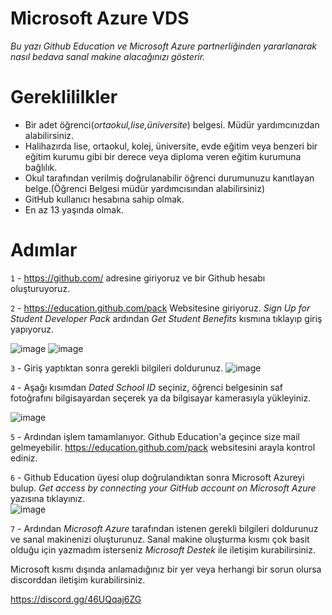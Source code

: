 # Microsoft Azure VDS 
*Bu yazı Github Education ve Microsoft Azure partnerliğinden yararlanarak nasıl bedava sanal makine alacağınızı gösterir.*
# Gereklililkler
- Bir adet öğrenci(*ortaokul,lise,üniversite*) belgesi. Müdür yardımcınızdan alabilirsiniz.
- Halihazırda lise, ortaokul, kolej, üniversite, evde eğitim veya benzeri bir eğitim kurumu gibi bir derece veya diploma veren eğitim kurumuna bağlılık.
- Okul tarafından verilmiş doğrulanabilir öğrenci durumunuzu kanıtlayan belge.(Öğrenci Belgesi müdür yardımcısından alabilirsiniz)
- GitHub kullanıcı hesabına sahip olmak.
- En az 13 yaşında olmak.



# Adımlar
`1` - https://github.com/ adresine giriyoruz ve bir Github hesabı oluşturuyoruz.

`2` - https://education.github.com/pack Websitesine giriyoruz. *Sign Up for Student Developer Pack* ardından *Get Student Benefits* kısmına tıklayıp giriş yapıyoruz.

![image](https://user-images.githubusercontent.com/82312513/137635331-90c289c4-e11a-432f-ad27-35aef674f9e3.png) 
![image](https://user-images.githubusercontent.com/82312513/137635513-4b5fcb0e-6eb1-44d5-91ee-8838a10c651e.png) 

`3` - Giriş yaptıktan sonra gerekli bilgileri doldurunuz. 
![image](https://user-images.githubusercontent.com/82312513/137635524-05361c35-1b56-4d30-b4c4-162c4d7f5f91.png)

`4` - Aşağı kısımdan *Dated School ID* seçiniz, öğrenci belgesinin saf fotoğrafını bilgisayardan seçerek ya da bilgisayar kamerasıyla yükleyiniz. 

![image](https://user-images.githubusercontent.com/82312513/137635677-04f5776f-e2d5-4b18-9d63-fd41abb210bc.png)

`5` - Ardından işlem tamamlanıyor. Github Education'a geçince size mail gelmeyebilir. https://education.github.com/pack websitesini arayla kontrol ediniz.

`6` - Github Education üyesi olup doğrulandıktan sonra Microsoft Azureyi bulup. *Get access by connecting your GitHub account on Microsoft Azure* yazısına tıklayınız.  
![image](https://user-images.githubusercontent.com/82312513/137635873-e899bbf3-1fad-4a66-a4b9-12f10e6ef9fb.png)

`7` - Ardından *Microsoft Azure* tarafından istenen gerekli bilgileri doldurunuz ve sanal makinenizi oluşturunuz. Sanal makine oluşturma kısmı çok basit olduğu için yazmadım isterseniz *Microsoft Destek* ile iletişim kurabilirsiniz. 

Microsoft kısmı dışında anlamadığınız bir yer veya herhangi bir sorun olursa discorddan iletişim kurabilirsiniz. 

https://discord.gg/46UQqaj6ZG
